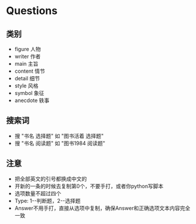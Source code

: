 # Questions

## 类别
-  figure 人物
-  writer 作者
-  main 主旨
-  content 情节
-  detail 细节
-  style 风格
-  symbol 象征
-  anecdote 轶事


## 搜索词

- 搜 "书名 选择题" 如 "图书活着 选择题"
- 搜 "书名 阅读题" 如 "图书1984 阅读题"

## 注意

- 把全部英文的引号都换成中文的
- 开新的一条的时候去复制第0个，不要手打，或者你python写脚本
- 选项数量不超过四个
- Type: 1--判断题，2--选择题
- Answer不用手打，直接从选项中复制，确保Answer和正确选项文本内容完全一致
